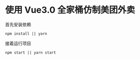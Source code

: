 # 使用 Vue3.0 全家桶仿制美团外卖

首先安装依赖

```
npm install || yarn
```

接着运行项目

```
npm start || yarn start
```
